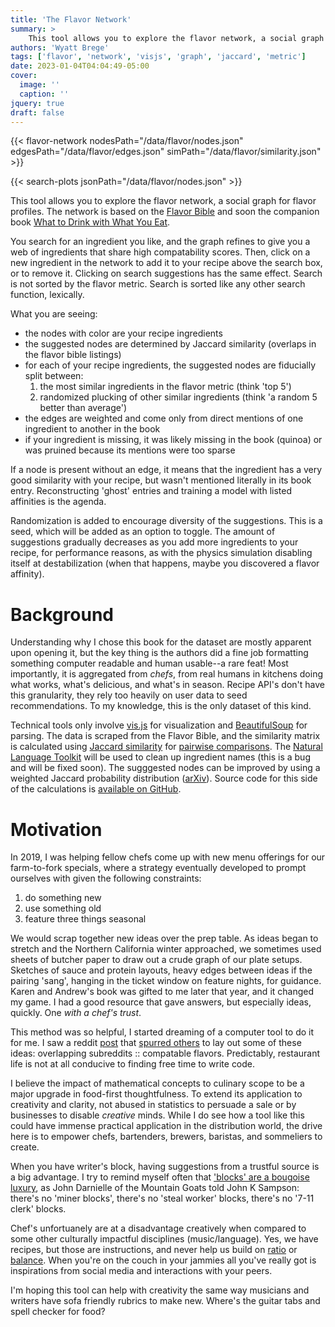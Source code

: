 ```yaml
---
title: 'The Flavor Network'
summary: >
    This tool allows you to explore the flavor network, a social graph for flavor profiles.  The network is based on the [Flavor Bible](https://karenandandrew.com/books/the-flavor-bible/) and soon the companion book [What to Drink with What You Eat](https://karenandandrew.com/books/what-to-drink-with-what-you-eat/).
authors: 'Wyatt Brege'
tags: ['flavor', 'network', 'visjs', 'graph', 'jaccard', 'metric']
date: 2023-01-04T04:04:49-05:00
cover:
  image: '' 
  caption: '' 
jquery: true
draft: false
---
```


{{< flavor-network 
  nodesPath="/data/flavor/nodes.json" 
  edgesPath="/data/flavor/edges.json"
  simPath="/data/flavor/similarity.json" >}}

{{< search-plots jsonPath="/data/flavor/nodes.json" >}}

This tool allows you to explore the flavor network, a social graph for flavor profiles.  The network is based on the [Flavor Bible](https://karenandandrew.com/books/the-flavor-bible/) and soon the companion book [What to Drink with What You Eat](https://karenandandrew.com/books/what-to-drink-with-what-you-eat/).

You search for an ingredient you like, and the graph refines to give you a web of ingredients that share high compatability scores. 
Then, click on a new ingredient in the network to add it to your recipe above the search box, or to remove it.  Clicking on search suggestions has the same effect.
Search is not sorted by the flavor metric.  Search is sorted like any other search function, lexically.

What you are seeing:

* the nodes with color are your recipe ingredients
* the suggested nodes are determined by Jaccard similarity (overlaps in the flavor bible listings)
* for each of your recipe ingredients, the suggested nodes are fiducially
  split between:
  1. the most similar ingredients in the flavor metric (think 'top 5')
  2. randomized plucking of other similar ingredients (think 'a random 5 better than average')
* the edges are weighted and come only from direct mentions of one ingredient to another in the book
* if your ingredient is missing, it was likely missing in the book (quinoa) or was pruined because its mentions were too sparse

If a node is present without an edge, it means that the ingredient has a very good similarity with your recipe, but wasn't mentioned literally in its book entry.  Reconstructing 'ghost' entries and training a model with listed affinities is the agenda.

Randomization is added to encourage diversity of the suggestions.
This is a seed, which will be added as an option to toggle. 
The amount of suggestions gradually decreases as you add more ingredients
to your recipe, for performance reasons, as with the physics simulation disabling itself at destabilization (when that happens, maybe you discovered a flavor affinity).

# Background

Understanding why I chose this book for the dataset are mostly apparent upon opening it, but the key thing is the authors did a fine job formatting something computer readable and human usable--a rare feat!  Most importantly, it is aggregated from *chefs*, from real humans in kitchens doing what works, what's delicious, and what's in season.  Recipe API's don't have this granularity, they rely too heavily on user data to seed recommendations.  To my knowledge, this is the only dataset of this kind.

Technical tools only involve [vis.js](https://visjs.org/) for visualization and [BeautifulSoup](https://www.crummy.com/software/BeautifulSoup/bs4/doc/) for parsing.  The data is scraped from the Flavor Bible, and the similarity matrix is calculated using [Jaccard similarity](https://en.wikipedia.org/wiki/Jaccard_index) for [pairwise comparisons](https://en.wikipedia.org/wiki/Pairwise_comparison). The [Natural Language Toolkit](https://www.nltk.org/) will be used to clean up ingredient names (this is a bug and will be fixed soon).  The sugggested nodes can be improved by using a weighted Jaccard probability distribution ([arXiv](https://arxiv.org/abs/1809.04052)).  Source code for this side of the calculations is [available on GitHub](https://github.com/brege/flavor-project).

# Motivation

In 2019, I was helping fellow chefs come up with new menu offerings for our farm-to-fork specials, where a strategy eventually developed to prompt ourselves with given the following constraints:
1. do something new
2. use something old
3. feature three things seasonal

We would scrap together new ideas over the prep table.  As ideas began to stretch and the Northern California winter approached, we sometimes used sheets of butcher paper to draw out a crude graph of our plate setups.  Sketches of sauce and protein layouts, heavy edges between ideas if the pairing 'sang', hanging in the ticket window on feature nights, for guidance. Karen and Andrew's book was gifted to me later that year, and it changed my game.  I had a good resource that gave answers, but especially ideas, quickly.  One *with a chef's trust*.

This method was so helpful, I started dreaming of a computer tool to do it for me. I saw a reddit [post](https://www.reddit.com/r/datasets/comments/3bxlg7/i_have_every_publicly_available_reddit_comment/) that [spurred others](https://www.reddit.com/r/dataisbeautiful/comments/ae88pk/interactive_visualization_of_related_subreddits/) to lay out some of these ideas: overlapping subreddits :: compatable flavors.  Predictably, restaurant life is not at all conducive to finding free time to write code.

I believe the impact of mathematical concepts to culinary scope to be a major upgrade in food-first thoughtfulness.
To extend its application to creativity and clarity, not abused in statistics to persuade a sale or by businesses to disable *creative* minds.
While I do see how a tool like this could have immense practical application in the distribution world, the drive here is to empower chefs, bartenders, brewers, baristas, and sommeliers to create.

When you have writer's block, having suggestions from a trustful source is a big advantage.  I try to remind myself often that ['blocks' are a bougoise luxury](https://www.youtube.com/watch?v=imLid4WBwOg), as John Darnielle of the Mountain Goats told John K Sampson: there's no 'miner  blocks', there's no 'steal worker' blocks, there's no '7-11 clerk' blocks.

Chef's unfortuanely are at a disadvantage creatively when compared to some other culturally impactful disciplines (music/language).  Yes, we have recipes, but those are instructions, and never help us build on [ratio](https://ruhlman.com/ruhlmans-books/) or [balance](https://www.saltfatacidheat.com/).  When you're on the couch in your jammies all you've really got is inspirations from social media and interactions with your peers.  

I'm hoping this tool can help with creativity the same way musicians and writers have sofa friendly rubrics to make new.  Where's the guitar tabs and spell checker for food?